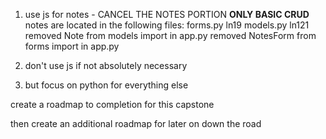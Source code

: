1. use js for notes - CANCEL THE NOTES PORTION **ONLY BASIC CRUD**
notes are located in the following files:
forms.py ln19
models.py ln121
removed Note from models import in app.py
removed NotesForm from forms import in app.py

2. don't use js if not absolutely necessary

3. but focus on python for everything else

create a roadmap to completion for this capstone

then create an additional roadmap for later on down the road

